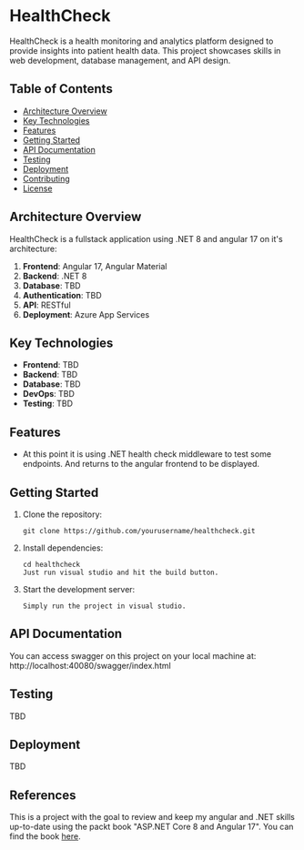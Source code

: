# HealthCheck

HealthCheck is a health monitoring and analytics platform designed to provide insights into patient health data. This project showcases skills in web development, database management, and API design.

## Table of Contents
- [Architecture Overview](#architecture-overview)
- [Key Technologies](#key-technologies)
- [Features](#features)
- [Getting Started](#getting-started)
- [API Documentation](#api-documentation)
- [Testing](#testing)
- [Deployment](#deployment)
- [Contributing](#contributing)
- [License](#license)

## Architecture Overview

HealthCheck is a fullstack application using .NET 8 and angular 17 on it's architecture:

1. **Frontend**: Angular 17, Angular Material
2. **Backend**: .NET 8
3. **Database**: TBD
4. **Authentication**: TBD
5. **API**: RESTful
6. **Deployment**: Azure App Services

## Key Technologies

- **Frontend**: TBD
- **Backend**: TBD
- **Database**: TBD
- **DevOps**: TBD
- **Testing**: TBD

## Features

- At this point it is using .NET health check middleware to test some endpoints. And returns to the angular frontend to be displayed.

## Getting Started

1. Clone the repository:
   ```
   git clone https://github.com/yourusername/healthcheck.git
   ```

2. Install dependencies:
   ```
   cd healthcheck
   Just run visual studio and hit the build button.
   ```

3. Start the development server:
   ```
   Simply run the project in visual studio.
   ```

## API Documentation

You can access swagger on this project on your local machine at:
http://localhost:40080/swagger/index.html

## Testing
TBD

## Deployment
TBD

## References
This is a project with the goal to review and keep my angular and .NET skills up-to-date using the packt book "ASP.NET Core 8 and Angular 17".
You can find the book [here](https://www.packtpub.com/en-br/product/aspnet-core-8-and-angular-9781805122104).
